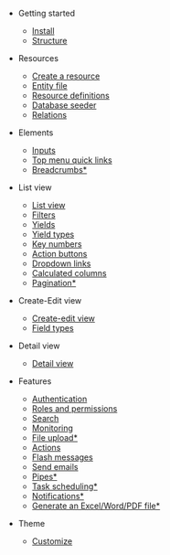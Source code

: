 - Getting started

  - [Install](getting-started/install.md)
  - [Structure](getting-started/structure.md)

- Resources

  - [Create a resource](resources/create-a-resource.md)
  - [Entity file](resources/entity-file.md)
  - [Resource definitions](resources/resource-definitions.md)
  - [Database seeder](resources/database-seeder)
  - [Relations](resources/relations.md)

- Elements

  - [Inputs](elements/inputs.md)
  - [Top menu quick links](elements/quick-links.md)
  - [Breadcrumbs\*]()

- List view

  - [List view](list/list.md)
  - [Filters](list/filters.md)
  - [Yields](list/yields.md)
  - [Yield types](list/yield-types.md)
  - [Key numbers](list/key-numbers.md)
  - [Action buttons](list/action-buttons.md)
  - [Dropdown links](list/dropdown-links.md)
  - [Calculated columns](list/calculated-columns.md)
  - [Pagination\*]()

- Create-Edit view

  - [Create-edit view](create-edit/create-edit.md)
  - [Field types](create-edit/field-types.md)

- Detail view

  - [Detail view](detail/detail.md)

- Features

  - [Authentication](features/authentication.md)
  - [Roles and permissions](features/roles-and-permissions.md)
  - [Search](features/search.md)
  - [Monitoring](features/monitoring.md)
  - [File upload\*](features/file-upload.md)
  - [Actions](features/actions.md)
  - [Flash messages](features/flash-messages.md)
  - [Send emails](features/send-emails.md)
  - [Pipes\*]()
  - [Task scheduling\*](features/task-scheduling.md)
  - [Notifications\*]()
  - [Generate an Excel/Word/PDF file\*]()

- Theme
  - [Customize](theme/customize.md)
